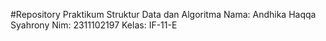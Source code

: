#Repository Praktikum Struktur Data dan Algoritma
Nama: Andhika Haqqa Syahrony
Nim: 2311102197
Kelas: IF-11-E
